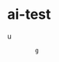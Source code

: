   # ai-test 
  u
 
            g   
 

  
                     
                         
             
                      
     
       
 
 
 
 
